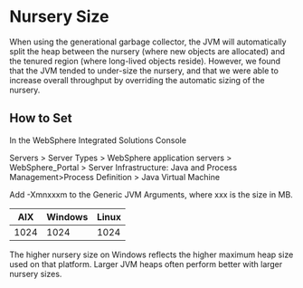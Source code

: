 # Nursery Size

When using the generational garbage collector, the JVM will automatically split the heap between the
nursery (where new objects are allocated) and the tenured region (where long-lived objects reside).
However, we found that the JVM tended to under-size the nursery, and that we were able to increase
overall throughput by overriding the automatic sizing of the nursery.

## How to Set

In the WebSphere Integrated Solutions Console

Servers > Server Types > WebSphere application servers > WebSphere_Portal > Server Infrastructure:
Java and Process Management>Process Definition > Java Virtual Machine

Add -Xmnxxxm to the Generic JVM Arguments, where xxx is the size in MB.

|AIX| Windows| Linux|
|-----|----|----|
|1024| 1024| 1024|  

The higher nursery size on Windows reflects the higher maximum heap size used on that platform. Larger JVM heaps often perform better with larger nursery sizes.